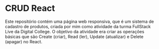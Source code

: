 # CRUD React

Este repositório contém uma página web responsiva, que é um sistema de cadastro de produtos, criada por mim como atividade da turma FullStack Live da Digital College. O objetivo da atividade era criar as operações básicas que são Create (criar), Read (ler), Update (atualizar) e Delete (apagar) no React.